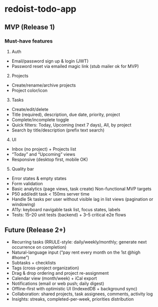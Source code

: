 # redoist-todo-app

## MVP (Release 1)
### Must-have features
1. Auth
- Email/password sign up & login (JWT)
- Password reset via emailed magic link (stub mailer ok for MVP)
2. Projects
- Create/rename/archive projects
- Project color/icon
3. Tasks
- Create/edit/delete
- Title (required), description, due date, priority, project
- Complete/incomplete toggle
- Quick filters: Today, Upcoming (next 7 days), All, by project
- Search by title/description (prefix text search)
4. UI
- Inbox (no project) + Projects list
- “Today” and “Upcoming” views
- Responsive (desktop first, mobile OK)
5. Quality bar
- Error states & empty states
- Form validation
- Basic analytics (page views, task create)
Non-functional MVP targets
- P50 add/edit task < 150ms server time
- Handle 5k tasks per user without visible lag in list views (pagination or windowing)
- A11y: keyboard navigable task list, focus states, labels
- Tests: 15–20 unit tests (backend) + 3–5 critical e2e flows
## Future (Release 2+)
- Recurring tasks (RRULE-style: daily/weekly/monthly; generate next occurrence on completion)
- Natural-language input (“pay rent every month on the 1st @high #home”)
- Subtasks + checklists
- Tags (cross-project organization)
- Drag & drop ordering and project re-assignment
- Calendar view (month/week) + iCal export
- Notifications (email or web push; daily digest)
- Offline-first with optimistic UI (IndexedDB + background sync)
- Collaboration: shared projects, task assignees, comments, activity log
- Insights: streaks, completed-per-week, priorities distribution